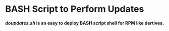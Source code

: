 # BASH Script to Perform Updates
#### _doupdates.sh_ is an easy to deploy BASH script shell for RPM like dertives.
